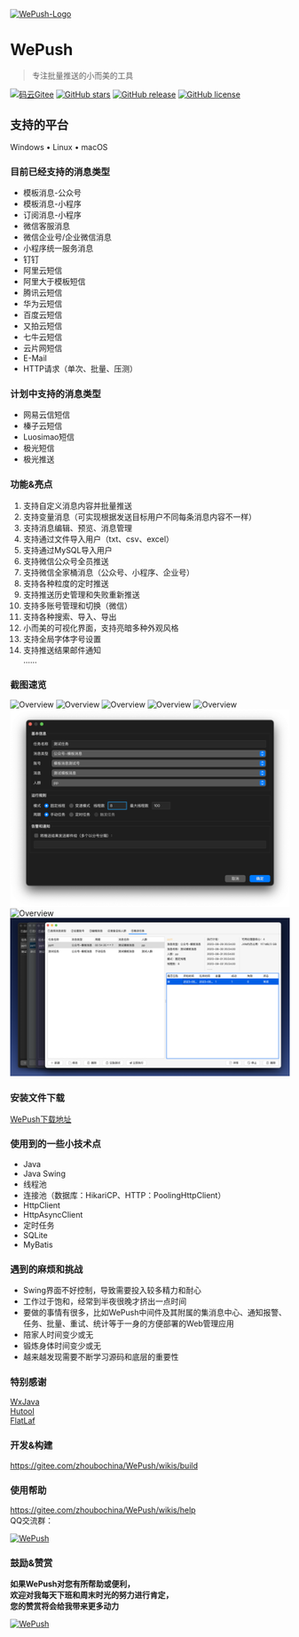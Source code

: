 <a href="https://gitee.com/zhoubochina/WePush">
 <img alt="WePush-Logo" src="https://gitee.com/zhoubochina/WePush/raw/master/screen_shoot/logo-128.png">
</a>
  
# WePush 
> 专注批量推送的小而美的工具  

[![码云Gitee](https://gitee.com/zhoubochina/WePush/badge/star.svg?theme=blue)](https://gitee.com/zhoubochina/WePush)
[![GitHub stars](https://img.shields.io/github/stars/rememberber/WePush.svg)](https://github.com/rememberber/WePush)
[![GitHub release](https://img.shields.io/github/release/rememberber/WePush.svg)](https://github.com/rememberber/WePush/releases)
[![GitHub license](https://img.shields.io/github/license/rememberber/WePush.svg)](https://github.com/rememberber/WePush/blob/master/LICENSE.txt)

## 支持的平台
Windows • Linux • macOS

### 目前已经支持的消息类型
+ 模板消息-公众号  
+ 模板消息-小程序  
+ 订阅消息-小程序  
+ 微信客服消息  
+ 微信企业号/企业微信消息  
+ 小程序统一服务消息  
+ 钉钉 
+ 阿里云短信  
+ 阿里大于模板短信  
+ 腾讯云短信  
+ 华为云短信  
+ 百度云短信 
+ 又拍云短信  
+ 七牛云短信  
+ 云片网短信  
+ E-Mail
+ HTTP请求（单次、批量、压测）

### 计划中支持的消息类型
+ 网易云信短信  
+ 榛子云短信  
+ Luosimao短信  
+ 极光短信  
+ 极光推送  

### 功能&亮点
1. 支持自定义消息内容并批量推送  
2. 支持变量消息（可实现根据发送目标用户不同每条消息内容不一样）
3. 支持消息编辑、预览、消息管理  
4. 支持通过文件导入用户（txt、csv、excel）  
5. 支持通过MySQL导入用户  
6. 支持微信公众号全员推送  
7. 支持微信全家桶消息（公众号、小程序、企业号）
8. 支持各种粒度的定时推送  
9. 支持推送历史管理和失败重新推送  
10. 支持多账号管理和切换（微信） 
11. 支持各种搜索、导入、导出  
12. 小而美的可视化界面，支持亮暗多种外观风格  
13. 支持全局字体字号设置  
14. 支持推送结果邮件通知  
……

### 截图速览
![Overview](assets/screen_shoot/1.png)
![Overview](assets/screen_shoot/2.png)
![Overview](assets/screen_shoot/3.png)
![Overview](assets/screen_shoot/4.png)
![Overview](assets/screen_shoot/5.png)
![Overview](assets/screen_shoot/7.png)
![Overview](assets/screen_shoot/6.png)
![Overview](assets/screen_shoot/theme.png)
### 安装文件下载

[WePush下载地址](https://gitee.com/zhoubochina/WePush/releases)  

### 使用到的一些小技术点
+ Java  
+ Java Swing  
+ 线程池  
+ 连接池（数据库：HikariCP、HTTP：PoolingHttpClient）  
+ HttpClient  
+ HttpAsyncClient  
+ 定时任务  
+ SQLite  
+ MyBatis  

### 遇到的麻烦和挑战
+ Swing界面不好控制，导致需要投入较多精力和耐心
+ 工作过于饱和，经常到半夜很晚才挤出一点时间
+ 要做的事情有很多，比如WePush中间件及其附属的集消息中心、通知报警、任务、批量、重试、统计等于一身的方便部署的Web管理应用
+ 陪家人时间变少或无
+ 锻炼身体时间变少或无
+ 越来越发现需要不断学习源码和底层的重要性

### 特别感谢
[WxJava](https://gitee.com/binary/weixin-java-tools)  
[Hutool](http://hutool.cn/)  
[FlatLaf](https://www.formdev.com/flatlaf/)  

### 开发&构建

https://gitee.com/zhoubochina/WePush/wikis/build

### 使用帮助

https://gitee.com/zhoubochina/WePush/wikis/help  
QQ交流群：
<p align="left">
  <a href="https://gitee.com/zhoubochina/WePush/wikis/help">
   <img alt="WePush" src="https://gitee.com/zhoubochina/WePush/raw/master/screen_shoot/wepush-qq-group.png" height="200" >
  </a>
</p>

### 鼓励&赞赏  
**如果WePush对您有所帮助或便利，  
欢迎对我每天下班和周末时光的努力进行肯定，  
您的赞赏将会给我带来更多动力**
<p align="left">
  <a href="https://gitee.com/zhoubochina/WePush">
   <img alt="WePush" src="https://gitee.com/zhoubochina/WePush/raw/master/screen_shoot/wx-zanshang.jpg">
  </a>
</p>